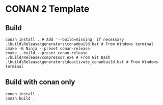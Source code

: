 # CONAN 2 Template

## Build

    conan install . # Add '--build=missing' if necessary
    .\build\Release\generators\conanbuild.bat # From Windows terminal
    cmake -G Ninja --preset conan-release
    cmake --build --preset conan-release
    ./build/Release/compressor.exe # From Git Bash
    .\build\Release\generators\deactivate_conanbuild.bat # From Windows terminal

## Build with conan only

    conan install .
    conan build .
